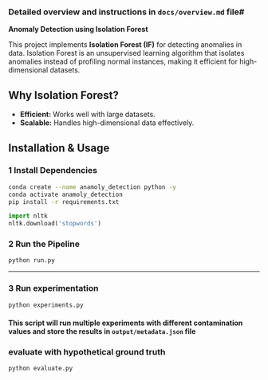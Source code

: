 ### Detailed overview and instructions in `docs/overview.md` file# 

**Anomaly Detection using Isolation Forest**

This project implements **Isolation Forest (IF)** for detecting anomalies in data. Isolation Forest is an unsupervised learning algorithm that isolates anomalies instead of profiling normal instances, making it efficient for high-dimensional datasets.

## **Why Isolation Forest?**
- **Efficient:** Works well with large datasets.
- **Scalable:** Handles high-dimensional data effectively.

##  Installation & Usage
### **1 Install Dependencies**
```bash
conda create --name anamoly_detection python -y
conda activate anamoly_detection
pip install -r requirements.txt
```
```python
import nltk
nltk.download('stopwords')
```

### **2 Run the Pipeline**
```bash
python run.py
```
---
### **3 Run experimentation**
```bash
python experiments.py
```
#### This script will run multiple experiments with different contamination values and store the results in `output/metadata.json` file


### evaluate with hypothetical ground truth
```bash
python evaluate.py
```

